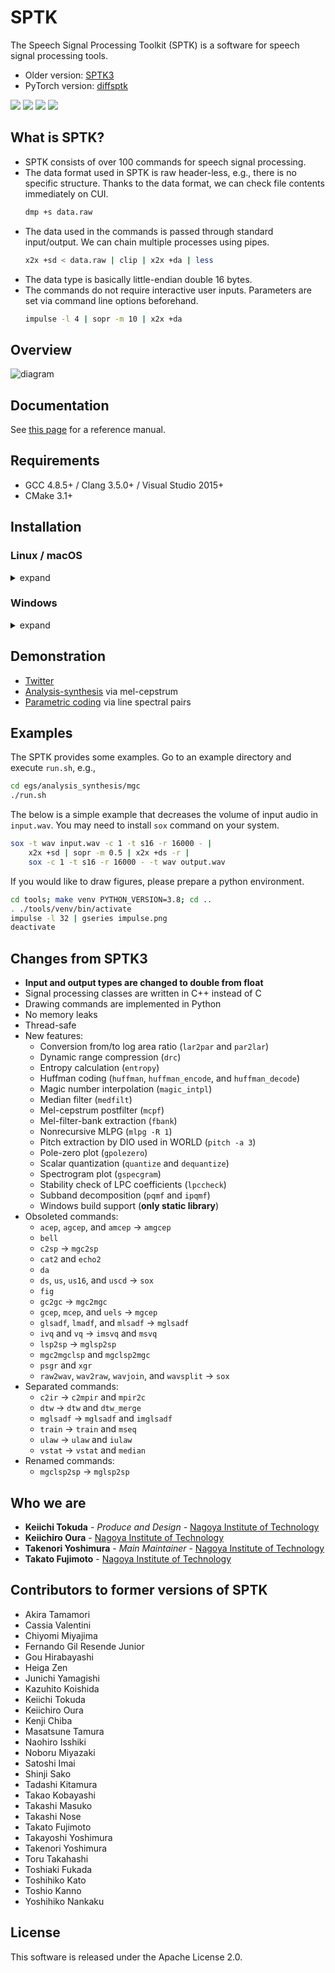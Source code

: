 SPTK
====
The Speech Signal Processing Toolkit (SPTK) is a software for speech signal processing tools.

- Older version: [SPTK3](https://sourceforge.net/projects/sp-tk/)
- PyTorch version: [diffsptk](https://github.com/sp-nitech/diffsptk)

[![](https://img.shields.io/badge/docs-latest-blue.svg)](https://sp-nitech.github.io/sptk/latest/)
[![](https://img.shields.io/badge/docs-stable-blue.svg)](https://sp-nitech.github.io/sptk/4.1/)
[![](https://img.shields.io/badge/license-Apache%202.0-green.svg)](https://github.com/sp-nitech/SPTK/blob/master/LICENSE)
[![](https://github.com/sp-nitech/SPTK/workflows/build/badge.svg)](https://github.com/sp-nitech/SPTK/actions)


What is SPTK?
-------------
- SPTK consists of over 100 commands for speech signal processing.
- The data format used in SPTK is raw header-less, e.g., there is no specific structure.
  Thanks to the data format, we can check file contents immediately on CUI.
  ```sh
  dmp +s data.raw
  ```
- The data used in the commands is passed through standard input/output.
  We can chain multiple processes using pipes.
  ```sh
  x2x +sd < data.raw | clip | x2x +da | less
  ```
- The data type is basically little-endian double 16 bytes.
- The commands do not require interactive user inputs.
  Parameters are set via command line options beforehand.
  ```sh
  impulse -l 4 | sopr -m 10 | x2x +da
  ```


Overview
--------
![diagram](asset/diagram.png?raw=true)


Documentation
-------------
See [this page](https://sp-nitech.github.io/sptk/latest/) for a reference manual.


Requirements
------------
- GCC 4.8.5+ / Clang 3.5.0+ / Visual Studio 2015+
- CMake 3.1+


Installation
------------

### Linux / macOS

<details><summary>expand</summary><div>

The latest release can be downloaded through Git.
The install procedure is as follows.
```sh
git clone https://github.com/sp-nitech/SPTK.git
cd SPTK
mkdir build
cd build
cmake .. -DCMAKE_BUILD_TYPE=Release -DCMAKE_INSTALL_PREFIX=..  # Please change install directory.
make -j 4 install  # Please change the number of jobs depending on your environment.
```
Then the SPTK commands can be used by adding `bin/` directory to the `PATH` environment variable.
If you would like to use a part of the SPTK functions, please link the static library `lib/libsptk.a`.

</div></details>

### Windows

<details><summary>expand</summary><div>

You may need to add `cmake` and `MSBuild` to the `PATH` environment variable in advance.
Open Command Prompt and follow the below procedure:
```sh
cd /path/to/SPTK  # Please change here to your appropriate path.
mkdir build
cd build
cmake .. -DCMAKE_INSTALL_PREFIX=..  # Please change install directory.
MSBuild -maxcpucount:4 /p:Configuration=Release INSTALL.vcxproj
```
You can compile the programs via GUI instead of running MSBuild.
Then the SPTK functions can be used by linking the static library `lib/sptk.lib`.

</div></details>


Demonstration
-------------
- [Twitter](https://twitter.com/SPTK_DSP)
- [Analysis-synthesis](https://colab.research.google.com/drive/1spX1v9mk6Itxa63R4wYwekzduvLeaUmE?usp=sharing) via mel-cepstrum
- [Parametric coding](https://colab.research.google.com/drive/1NeZxrWiNeixAWaux_HIBLbtaSeokUNiG?usp=sharing) via line spectral pairs


Examples
--------
The SPTK provides some examples.
Go to an example directory and execute `run.sh`, e.g.,
```sh
cd egs/analysis_synthesis/mgc
./run.sh
```

The below is a simple example that decreases the volume of input audio in `input.wav`.
You may need to install `sox` command on your system.
```sh
sox -t wav input.wav -c 1 -t s16 -r 16000 - |
    x2x +sd | sopr -m 0.5 | x2x +ds -r |
    sox -c 1 -t s16 -r 16000 - -t wav output.wav
```

If you would like to draw figures, please prepare a python environment.
```sh
cd tools; make venv PYTHON_VERSION=3.8; cd ..
. ./tools/venv/bin/activate
impulse -l 32 | gseries impulse.png
deactivate
```


Changes from SPTK3
------------------
- **Input and output types are changed to double from float**
- Signal processing classes are written in C++ instead of C
- Drawing commands are implemented in Python
- No memory leaks
- Thread-safe
- New features:
  - Conversion from/to log area ratio (`lar2par` and `par2lar`)
  - Dynamic range compression (`drc`)
  - Entropy calculation (`entropy`)
  - Huffman coding (`huffman`, `huffman_encode`, and `huffman_decode`)
  - Magic number interpolation (`magic_intpl`)
  - Median filter (`medfilt`)
  - Mel-cepstrum postfilter (`mcpf`)
  - Mel-filter-bank extraction (`fbank`)
  - Nonrecursive MLPG (`mlpg -R 1`)
  - Pitch extraction by DIO used in WORLD (`pitch -a 3`)
  - Pole-zero plot (`gpolezero`)
  - Scalar quantization (`quantize` and `dequantize`)
  - Spectrogram plot (`gspecgram`)
  - Stability check of LPC coefficients (`lpccheck`)
  - Subband decomposition (`pqmf` and `ipqmf`)
  - Windows build support (**only static library**)
- Obsoleted commands:
  - `acep`, `agcep`, and `amcep` -> `amgcep`
  - `bell`
  - `c2sp` -> `mgc2sp`
  - `cat2` and `echo2`
  - `da`
  - `ds`, `us`, `us16`, and `uscd` -> `sox`
  - `fig`
  - `gc2gc` -> `mgc2mgc`
  - `gcep`, `mcep`, and `uels` -> `mgcep`
  - `glsadf`, `lmadf`, and `mlsadf` -> `mglsadf`
  - `ivq` and `vq` -> `imsvq` and `msvq`
  - `lsp2sp` -> `mglsp2sp`
  - `mgc2mgclsp` and `mgclsp2mgc`
  - `psgr` and `xgr`
  - `raw2wav`, `wav2raw`, `wavjoin`, and `wavsplit` -> `sox`
- Separated commands:
  - `c2ir` -> `c2mpir` and `mpir2c`
  - `dtw` -> `dtw` and `dtw_merge`
  - `mglsadf` -> `mglsadf` and `imglsadf`
  - `train` -> `train` and `mseq`
  - `ulaw` -> `ulaw` and `iulaw`
  - `vstat` -> `vstat` and `median`
- Renamed commands:
  - `mgclsp2sp` -> `mglsp2sp`


Who we are
----------
* **Keiichi Tokuda** - *Produce and Design* - [Nagoya Institute of Technology](http://www.sp.nitech.ac.jp/~tokuda/)
* **Keiichiro Oura** - [Nagoya Institute of Technology](http://www.sp.nitech.ac.jp/~uratec/)
* **Takenori Yoshimura** - *Main Maintainer* - [Nagoya Institute of Technology](http://www.sp.nitech.ac.jp/~takenori/)
* **Takato Fujimoto** - [Nagoya Institute of Technology](http://www.sp.nitech.ac.jp/~taka19/)


Contributors to former versions of SPTK
---------------------------------------
* Akira Tamamori
* Cassia Valentini
* Chiyomi Miyajima
* Fernando Gil Resende Junior
* Gou Hirabayashi
* Heiga Zen
* Junichi Yamagishi
* Kazuhito Koishida
* Keiichi Tokuda
* Keiichiro Oura
* Kenji Chiba
* Masatsune Tamura
* Naohiro Isshiki
* Noboru Miyazaki
* Satoshi Imai
* Shinji Sako
* Tadashi Kitamura
* Takao Kobayashi
* Takashi Masuko
* Takashi Nose
* Takato Fujimoto
* Takayoshi Yoshimura
* Takenori Yoshimura
* Toru Takahashi
* Toshiaki Fukada
* Toshihiko Kato
* Toshio Kanno
* Yoshihiko Nankaku


License
-------
This software is released under the Apache License 2.0.
